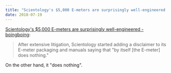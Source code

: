 ```yaml
---
title: "Scientology's $5,000 E-meters are surprisingly well-engineered - boingboing"
date: 2018-07-19
---
```


[Scientology's $5,000 E-meters are surprisingly well-engineered - boingboing](https://boingboing.net/2018/07/19/thetans-vs-potentiometers.html):

> After extensive litigation, Scientology started adding a disclaimer to its
> E-meter packaging and manuals saying that "by itself [the E-meter] does
> nothing."

On the other hand, it "does nothing".
